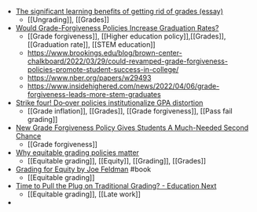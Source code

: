 - [The significant learning benefits of getting rid of grades (essay)](https://www.insidehighered.com/advice/2017/11/14/significant-learning-benefits-getting-rid-grades-essay)
	- [[Ungrading]], [[Grades]]
- [Would Grade-Forgiveness Policies Increase Graduation Rates?](https://www.fierceeducation.com/teaching-learning/would-grade-forgiveness-policies-increase-graduation-rates)
	- [[Grade forgiveness]], [[Higher education policy]],[[Grades]], [[Graduation rate]], [[STEM education]]
	- https://www.brookings.edu/blog/brown-center-chalkboard/2022/03/29/could-revamped-grade-forgiveness-policies-promote-student-success-in-college/
	- https://www.nber.org/papers/w29493
	- https://www.insidehighered.com/news/2022/04/06/grade-forgiveness-leads-more-stem-graduates
- [Strike four! Do‐over policies institutionalize GPA distortion](https://www.emerald.com/insight/content/doi/10.1108/09684881311293052/full/html)
	- [[Grade inflation]], [[Grades]], [[Grade forgiveness]], [[Pass fail grading]]
- [New Grade Forgiveness Policy Gives Students A Much-Needed Second Chance](https://onwardstate.com/2020/05/26/new-grade-forgiveness-policy-gives-students-a-much-needed-second-chance/)
	- [[Grade forgiveness]]
- [Why equitable grading policies matter](https://eab.com/insights/expert-insight/district-leadership/why-equitable-grading-policies-matter/)
	- [[Equitable grading]], [[Equity]], [[Grading]], [[Grades]]
- [Grading for Equity by Joe Feldman](https://gradingforequity.org/) #book
	- [[Equitable grading]]
- [Time to Pull the Plug on Traditional Grading? - Education Next](https://www.educationnext.org/time-to-pull-plug-on-traditional-grading-supporters-say-mastery-based-grading-could-promote-equity/)
	- [[Equitable grading]], [[Late work]]
-